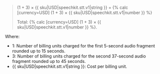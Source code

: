 > (1 + 3) × {{ sku|USD|speechkit.stt.v1|string }} = {% calc [currency=USD] (1 + 3) × {{ sku|USD|speechkit.stt.v1|number }} %}
>
> Total: {% calc [currency=USD] (1 + 3) × {{ sku|USD|speechkit.stt.v1|number }} %}.

Where:

* 1: Number of billing units charged for the first 5-second audio fragment rounded up to 15 seconds.
* 3: Number of billing units charged for the second 37-second audio fragment rounded up to 45 seconds.
* {{ sku|USD|speechkit.stt.v1|string }}: Cost per billing unit.